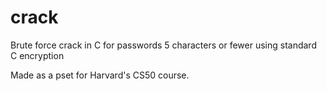 # crack
Brute force crack in C for passwords 5 characters or fewer using standard C encryption

Made as a pset for Harvard's CS50 course.
